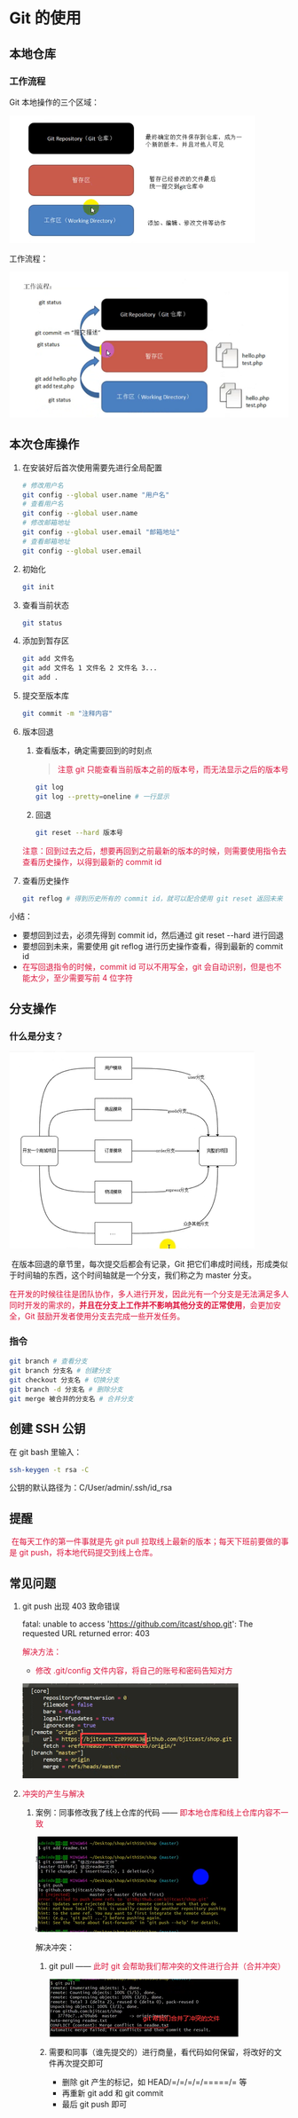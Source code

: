 # Git 的使用

## 本地仓库

### 工作流程

Git 本地操作的三个区域：

![image-20220523172445515](img/image-20220523172445515.png)

工作流程：

![image-20220523172518551](img/image-20220523172518551.png)

## 本次仓库操作

1. 在安装好后首次使用需要先进行全局配置

   ```bash
   # 修改用户名
   git config --global user.name "用户名"
   # 查看用户名
   git config --global user.name
   # 修改邮箱地址
   git config --global user.email "邮箱地址"
   # 查看邮箱地址
   git config --global user.email
   ```

2. 初始化

   ```bash
   git init
   ```

3. 查看当前状态

   ```bash
   git status
   ```

4. 添加到暂存区

   ```bash
   git add 文件名
   git add 文件名 1 文件名 2 文件名 3...
   git add .
   ```

5. 提交至版本库

   ```bash
   git commit -m "注释内容"
   ```

6. 版本回退

   1. 查看版本，确定需要回到的时刻点

      > <font color='crimson'>注意 git 只能查看当前版本之前的版本号，而无法显示之后的版本号</font>

      ```bash
      git log
      git log --pretty=oneline # 一行显示
      ```

   2. 回退

      ```bash
      git reset --hard 版本号
      ```

   <font color='crimson'>注意：回到过去之后，想要再回到之前最新的版本的时候，则需要使用指令去查看历史操作，以得到最新的 commit id</font>

7. 查看历史操作

   ```bash
   git reflog # 得到历史所有的 commit id，就可以配合使用 git reset 返回未来
   ```

小结：

- 要想回到过去，必须先得到 commit id，然后通过 git reset --hard 进行回退
- 要想回到未来，需要使用 git reflog 进行历史操作查看，得到最新的 commit id
- <font color='crimson'>在写回退指令的时候，commit id 可以不用写全，git 会自动识别，但是也不能太少，至少需要写前 4 位字符</font>

## 分支操作

### 什么是分支？

![image-20220523180156305](img/image-20220523180156305.png)

​	在版本回退的章节里，每次提交后都会有记录，Git 把它们串成时间线，形成类似于时间轴的东西，这个时间轴就是一个分支，我们称之为 master 分支。

​	<font color='crimson'>在开发的时候往往是团队协作，多人进行开发，因此光有一个分支是无法满足多人同时开发的需求的，**并且在分支上工作并不影响其他分支的正常使用**，会更加安全，Git 鼓励开发者使用分支去完成一些开发任务。</font>

### 指令

```bash
git branch # 查看分支
git branch 分支名 # 创建分支
git checkout 分支名 # 切换分支
git branch -d 分支名 # 删除分支
git merge 被合并的分支名 # 合并分支
```

## 创建 SSH 公钥

在 git bash 里输入：

```bash
ssh-keygen -t rsa -C
```

公钥的默认路径为：C/User/admin/.ssh/id_rsa

## 提醒

​	<font color='crimson'>在每天工作的第一件事就是先 git pull 拉取线上最新的版本；每天下班前要做的事是 git push，将本地代码提交到线上仓库。</font>

## 常见问题

1. git push 出现 403 致命错误

   fatal: unable to access 'https://github.com/itcast/shop.git': The requested URL returned error: 403

   <font color='crimson'>解决方法：</font>

   - <font color='crimson'>修改 .git/config 文件内容，将自己的账号和密码告知对方</font>

   ![image-20220523175623747](img/image-20220523175623747.png)

2. <font color='crimson'>冲突的产生与解决</font>

   1. 案例：同事修改我了线上仓库的代码 —— <font color='crimson'>即本地仓库和线上仓库内容不一致</font>

      ![image-20220523181142027](img/image-20220523181142027.png)

      解决冲突：

      1. git pull —— <font color='crimson'>此时 git 会帮助我们帮冲突的文件进行合并（合并冲突）</font>

         ![image-20220523181352751](img/image-20220523181352751.png)

      2. 需要和同事（谁先提交的）进行商量，看代码如何保留，将改好的文件再次提交即可

         - 删除 git 产生的标记，如 HEAD/=/=/=/=/=====/= 等
         - 再重新 git add 和 git commit
         - 最后 git push 即可
